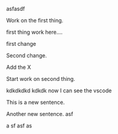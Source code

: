 asfasdf

Work on the first thing.

first thing work here....

first change

Second change.

Add the X

Start work on second thing.

kdkdkdkd kdkdk now I can see the vscode


This is a new sentence.

Another new sentence.
asf

a
sf
asf
as
